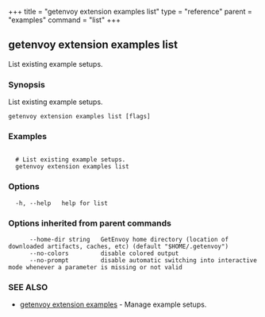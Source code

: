 +++
title = "getenvoy extension examples list"
type = "reference"
parent = "examples"
command = "list"
+++
## getenvoy extension examples list

List existing example setups.

### Synopsis


List existing example setups.

```
getenvoy extension examples list [flags]
```

### Examples

```

  # List existing example setups.
  getenvoy extension examples list
```

### Options

```
  -h, --help   help for list
```

### Options inherited from parent commands

```
      --home-dir string   GetEnvoy home directory (location of downloaded artifacts, caches, etc) (default "$HOME/.getenvoy")
      --no-colors         disable colored output
      --no-prompt         disable automatic switching into interactive mode whenever a parameter is missing or not valid
```

### SEE ALSO

* [getenvoy extension examples](/reference/getenvoy_extension_examples)	 - Manage example setups.

